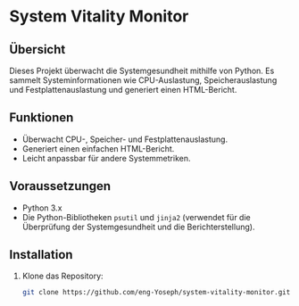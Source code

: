 # System Vitality Monitor

## Übersicht
Dieses Projekt überwacht die Systemgesundheit mithilfe von Python. Es sammelt Systeminformationen wie CPU-Auslastung, Speicherauslastung und Festplattenauslastung und generiert einen HTML-Bericht.

## Funktionen
- Überwacht CPU-, Speicher- und Festplattenauslastung.
- Generiert einen einfachen HTML-Bericht.
- Leicht anpassbar für andere Systemmetriken.

## Voraussetzungen
- Python 3.x
- Die Python-Bibliotheken `psutil` und `jinja2` (verwendet für die Überprüfung der Systemgesundheit und die Berichterstellung).

## Installation

1. Klone das Repository:
   ```bash
   git clone https://github.com/eng-Yoseph/system-vitality-monitor.git
